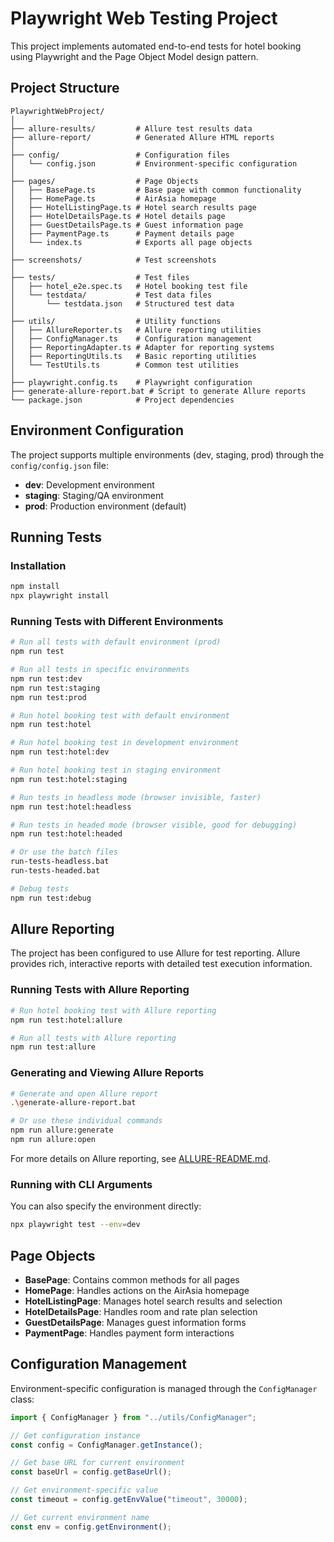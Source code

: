 # Playwright Web Testing Project

This project implements automated end-to-end tests for hotel booking using Playwright and the Page Object Model design pattern.

## Project Structure

```
PlaywrightWebProject/
│
├── allure-results/         # Allure test results data
├── allure-report/          # Generated Allure HTML reports
│
├── config/                 # Configuration files
│   └── config.json         # Environment-specific configuration
│
├── pages/                  # Page Objects
│   ├── BasePage.ts         # Base page with common functionality
│   ├── HomePage.ts         # AirAsia homepage
│   ├── HotelListingPage.ts # Hotel search results page
│   ├── HotelDetailsPage.ts # Hotel details page
│   ├── GuestDetailsPage.ts # Guest information page
│   ├── PaymentPage.ts      # Payment details page
│   └── index.ts            # Exports all page objects
│
├── screenshots/            # Test screenshots
│
├── tests/                  # Test files
│   ├── hotel_e2e.spec.ts   # Hotel booking test file
│   └── testdata/           # Test data files
│       └── testdata.json   # Structured test data
│
├── utils/                  # Utility functions
│   ├── AllureReporter.ts   # Allure reporting utilities
│   ├── ConfigManager.ts    # Configuration management
│   ├── ReportingAdapter.ts # Adapter for reporting systems
│   ├── ReportingUtils.ts   # Basic reporting utilities
│   └── TestUtils.ts        # Common test utilities
│
├── playwright.config.ts    # Playwright configuration
├── generate-allure-report.bat # Script to generate Allure reports
└── package.json            # Project dependencies
```

## Environment Configuration

The project supports multiple environments (dev, staging, prod) through the `config/config.json` file:

- **dev**: Development environment
- **staging**: Staging/QA environment
- **prod**: Production environment (default)

## Running Tests

### Installation

```bash
npm install
npx playwright install
```

### Running Tests with Different Environments

```bash
# Run all tests with default environment (prod)
npm run test

# Run all tests in specific environments
npm run test:dev
npm run test:staging
npm run test:prod

# Run hotel booking test with default environment
npm run test:hotel

# Run hotel booking test in development environment
npm run test:hotel:dev

# Run hotel booking test in staging environment
npm run test:hotel:staging

# Run tests in headless mode (browser invisible, faster)
npm run test:hotel:headless

# Run tests in headed mode (browser visible, good for debugging)
npm run test:hotel:headed

# Or use the batch files
run-tests-headless.bat
run-tests-headed.bat

# Debug tests
npm run test:debug
```

## Allure Reporting

The project has been configured to use Allure for test reporting. Allure provides rich, interactive reports with detailed test execution information.

### Running Tests with Allure Reporting

```bash
# Run hotel booking test with Allure reporting
npm run test:hotel:allure

# Run all tests with Allure reporting
npm run test:allure
```

### Generating and Viewing Allure Reports

```bash
# Generate and open Allure report
.\generate-allure-report.bat

# Or use these individual commands
npm run allure:generate
npm run allure:open
```

For more details on Allure reporting, see [ALLURE-README.md](./ALLURE-README.md).

### Running with CLI Arguments

You can also specify the environment directly:

```bash
npx playwright test --env=dev
```

## Page Objects

- **BasePage**: Contains common methods for all pages
- **HomePage**: Handles actions on the AirAsia homepage
- **HotelListingPage**: Manages hotel search results and selection
- **HotelDetailsPage**: Handles room and rate plan selection
- **GuestDetailsPage**: Manages guest information forms
- **PaymentPage**: Handles payment form interactions

## Configuration Management

Environment-specific configuration is managed through the `ConfigManager` class:

```typescript
import { ConfigManager } from "../utils/ConfigManager";

// Get configuration instance
const config = ConfigManager.getInstance();

// Get base URL for current environment
const baseUrl = config.getBaseUrl();

// Get environment-specific value
const timeout = config.getEnvValue("timeout", 30000);

// Get current environment name
const env = config.getEnvironment();
```
